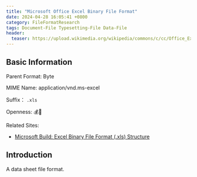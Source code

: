 ```yaml
---
title: "Microsoft Office Excel Binary File Format"
date: 2024-04-28 16:05:41 +0800
category: FileFormatResearch
tags: Document-File Typesetting-File Data-File
header:
  teaser: https://upload.wikimedia.org/wikipedia/commons/c/cc/Office_Excel_2007_logo.svg
---
```


## Basic Information

Parent Format: Byte

MIME Name:  application/vnd.ms-excel

Suffix： `.xls`

Openness: 💰📖

Related Sites:

* [Microsoft Build: Excel Binary File Format (.xls) Structure](https://learn.microsoft.com/en-us/openspecs/office_file_formats/ms-xls/cd03cb5f-ca02-4934-a391-bb674cb8aa06)

## Introduction

A data sheet file format.
